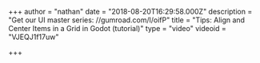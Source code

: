 +++
author = "nathan"
date = "2018-08-20T16:29:58.000Z"
description = "Get our UI master series: //gumroad.com/l/oifP"
title = "Tips: Align and Center Items in a Grid in Godot (tutorial)"
type = "video"
videoid = "VJEQJ1f17uw"

+++

